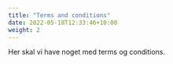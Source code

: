 ```yaml
---
title: "Terms and conditions"
date: 2022-05-18T12:33:46+10:00
weight: 2
---
```


Her skal vi have noget med terms og conditions.